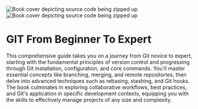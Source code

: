 ![Book cover depicting source code being zipped up](https://github.com/user-attachments/assets/80af56db-2584-4255-bf78-57c1ad2f5556)
<img src="https://github.com/user-attachments/assets/80af56db-2584-4255-bf78-57c1ad2f5556" alt="Book cover depicting source code being zipped up"/>
# GIT From Beginner To Expert

This comprehensive guide takes you on a journey from Git novice to expert, starting with the fundamental principles of version control and progressing through Git installation, configuration, and core commands. You'll master essential concepts like branching, merging, and remote repositories, then delve into advanced techniques such as rebasing, stashing, and Git hooks. The book culminates in exploring collaborative workflows, best practices, and Git's application in specific development contexts, equipping you with the skills to effectively manage projects of any size and complexity.


